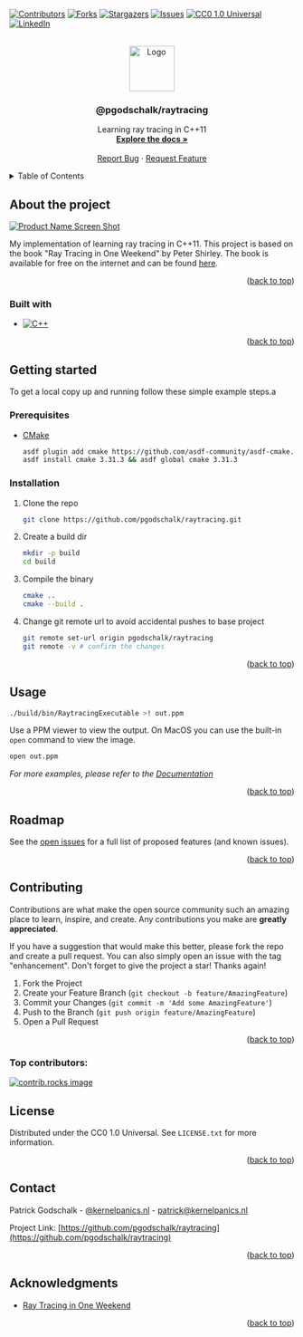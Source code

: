 <a id="readme-top"></a>

<!-- PROJECT SHIELDS -->
[![Contributors][contributors-shield]][contributors-url]
[![Forks][forks-shield]][forks-url]
[![Stargazers][stars-shield]][stars-url]
[![Issues][issues-shield]][issues-url]
[![CC0 1.0 Universal][license-shield]][license-url]
[![LinkedIn][linkedin-shield]][linkedin-url]

<!-- PROJECT LOGO -->
<br />
<div align="center">
  <a href="https://github.com/pgodschalk/raytracing">
    <img src="images/logo.png" alt="Logo" width="80" height="80">
  </a>

<h3 align="center">@pgodschalk/raytracing</h3>

  <p align="center">
    Learning ray tracing in C++11
    <br />
    <a href="https://github.com/pgodschalk/raytracing"><strong>Explore the docs »</strong></a>
    <br />
    <br />
    <a href="https://github.com/pgodschalk/raytracing/issues/new?labels=bug&template=bug-report---.md">Report Bug</a>
    ·
    <a href="https://github.com/pgodschalk/raytracing/issues/new?labels=enhancement&template=feature-request---.md">Request Feature</a>
  </p>
</div>

<!-- TABLE OF CONTENTS -->
<details>
  <summary>Table of Contents</summary>
  <ol>
    <li>
      <a href="#about-the-project">About the project</a>
      <ul>
        <li><a href="#built-with">Built with</a></li>
      </ul>
    </li>
    <li>
      <a href="#getting-started">Getting started</a>
      <ul>
        <li><a href="#prerequisites">Prerequisites</a></li>
        <li><a href="#installation">Installation</a></li>
      </ul>
    </li>
    <li><a href="#usage">Usage</a></li>
    <li><a href="#roadmap">Roadmap</a></li>
    <li><a href="#contributing">Contributing</a></li>
    <li><a href="#license">License</a></li>
    <li><a href="#contact">Contact</a></li>
    <li><a href="#acknowledgments">Acknowledgments</a></li>
  </ol>
</details>

<!-- ABOUT THE PROJECT -->
## About the project

[![Product Name Screen Shot][product-screenshot]](https://example.com)

My implementation of learning ray tracing in C++11. This project is based on
the book "Ray Tracing in One Weekend" by Peter Shirley. The book is available
for free on the internet and can be found [here](https://raytracing.github.io).

<p align="right">(<a href="#readme-top">back to top</a>)</p>

### Built with

* [![C++][cpp]][cpp-url]

<p align="right">(<a href="#readme-top">back to top</a>)</p>

<!-- GETTING STARTED -->
## Getting started

To get a local copy up and running follow these simple example steps.a

### Prerequisites

* [CMake](https://cmake.org)
  ```sh
  asdf plugin add cmake https://github.com/asdf-community/asdf-cmake.git
  asdf install cmake 3.31.3 && asdf global cmake 3.31.3
  ```

### Installation

1. Clone the repo
   ```sh
   git clone https://github.com/pgodschalk/raytracing.git
   ```
2. Create a build dir
   ```sh
   mkdir -p build
   cd build
   ```
4. Compile the binary
   ```sh
   cmake ..
   cmake --build .
   ```
5. Change git remote url to avoid accidental pushes to base project
   ```sh
   git remote set-url origin pgodschalk/raytracing
   git remote -v # confirm the changes
   ```

<p align="right">(<a href="#readme-top">back to top</a>)</p>

<!-- USAGE EXAMPLES -->
## Usage

```sh
./build/bin/RaytracingExecutable >! out.ppm
```

Use a PPM viewer to view the output. On MacOS you can use the built-in
`open` command to view the image.

```sh
open out.ppm
```

_For more examples, please refer to the [Documentation](https://github.com/pgodschalk/raytracing/blob/main/docs/progress-over-time.md)_

<p align="right">(<a href="#readme-top">back to top</a>)</p>

<!-- ROADMAP -->
## Roadmap

See the [open issues](https://github.com/pgodschalk/raytracing/issues) for a full list of proposed features (and known issues).

<p align="right">(<a href="#readme-top">back to top</a>)</p>

<!-- CONTRIBUTING -->
## Contributing

Contributions are what make the open source community such an amazing place to learn, inspire, and create. Any contributions you make are **greatly appreciated**.

If you have a suggestion that would make this better, please fork the repo and create a pull request. You can also simply open an issue with the tag "enhancement".
Don't forget to give the project a star! Thanks again!

1. Fork the Project
2. Create your Feature Branch (`git checkout -b feature/AmazingFeature`)
3. Commit your Changes (`git commit -m 'Add some AmazingFeature'`)
4. Push to the Branch (`git push origin feature/AmazingFeature`)
5. Open a Pull Request

<p align="right">(<a href="#readme-top">back to top</a>)</p>

### Top contributors:

<a href="https://github.com/pgodschalk/raytracing/graphs/contributors">
  <img src="https://contrib.rocks/image?repo=pgodschalk/raytracing" alt="contrib.rocks image" />
</a>

<!-- LICENSE -->
## License

Distributed under the CC0 1.0 Universal. See `LICENSE.txt` for more information.

<p align="right">(<a href="#readme-top">back to top</a>)</p>

<!-- CONTACT -->
## Contact

Patrick Godschalk - [@kernelpanics.nl](https://bsky.app/profile/kernelpanics.nl) - patrick@kernelpanics.nl

Project Link: [https://github.com/pgodschalk/raytracing](https://github.com/pgodschalk/raytracing)

<p align="right">(<a href="#readme-top">back to top</a>)</p>

<!-- ACKNOWLEDGMENTS -->
## Acknowledgments

* [Ray Tracing in One Weekend](https://raytracing.github.io)

<p align="right">(<a href="#readme-top">back to top</a>)</p>

<!-- MARKDOWN LINKS & IMAGES -->
<!-- https://www.markdownguide.org/basic-syntax/#reference-style-links -->
[contributors-shield]: https://img.shields.io/github/contributors/pgodschalk/raytracing.svg?style=for-the-badge
[contributors-url]: https://github.com/pgodschalk/raytracing/graphs/contributors
[forks-shield]: https://img.shields.io/github/forks/pgodschalk/raytracing.svg?style=for-the-badge
[forks-url]: https://github.com/pgodschalk/raytracing/network/members
[stars-shield]: https://img.shields.io/github/stars/pgodschalk/raytracing.svg?style=for-the-badge
[stars-url]: https://github.com/pgodschalk/raytracing/stargazers
[issues-shield]: https://img.shields.io/github/issues/pgodschalk/raytracing.svg?style=for-the-badge
[issues-url]: https://github.com/pgodschalk/raytracing/issues
[license-shield]: https://img.shields.io/github/license/pgodschalk/raytracing.svg?style=for-the-badge
[license-url]: https://github.com/pgodschalk/raytracing/blob/master/LICENSE.txt
[linkedin-shield]: https://img.shields.io/badge/-LinkedIn-black.svg?style=for-the-badge&logo=linkedin&colorB=555
[linkedin-url]: https://linkedin.com/in/patrick-godschalk
[product-screenshot]: images/screenshot.gif
[cpp]: https://img.shields.io/badge/C++-00599C?style=for-the-badge&logo=c%2B%2B&logoColor=white
[cpp-url]: https://isocpp.org
